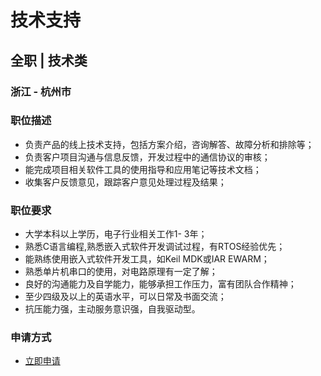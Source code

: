 
# 技术支持
## 全职  |  技术类
### 浙江 - 杭州市

### 职位描述
- 负责产品的线上技术支持，包括方案介绍，咨询解答、故障分析和排除等；
- 负责客户项目沟通与信息反馈，开发过程中的通信协议的审核；
- 能完成项目相关软件工具的使用指导和应用笔记等技术文档；
- 收集客户反馈意见，跟踪客户意见处理过程及结果；
### 职位要求
- 大学本科以上学历，电子行业相关工作1- 3年；
- 熟悉C语言编程,熟悉嵌入式软件开发调试过程，有RTOS经验优先；
- 能熟练使用嵌入式软件开发工具，如Keil MDK或IAR EWARM；
- 熟悉单片机串口的使用，对电路原理有一定了解；
- 良好的沟通能力及自学能力，能够承担工作压力，富有团队合作精神；
- 至少四级及以上的英语水平，可以日常及书面交流；
- 抗压能力强，主动服务意识强，自我驱动型。
### 申请方式
- <a href="mailto:hr@tuya.com?subject=求职简历-技术支持-来自GitHub">立即申请</a>